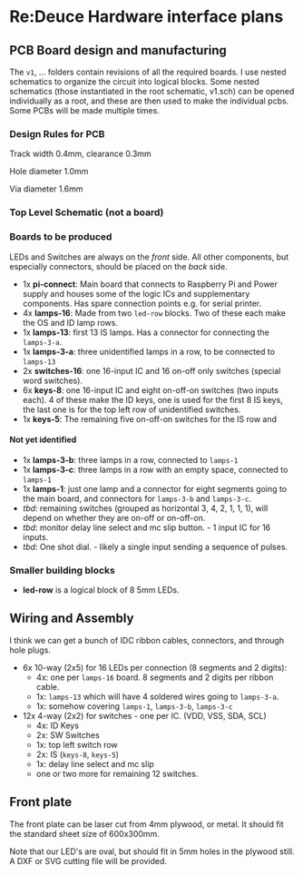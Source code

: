# Re:Deuce Hardware interface plans

## PCB Board design and manufacturing

The `v1`, ... folders contain revisions of all the required boards. I use nested
schematics to organize the circuit into logical blocks. Some nested schematics
(those instantiated in the root schematic, v1.sch) can be opened individually as
a root, and these are then used to make the individual pcbs. Some PCBs will be
made multiple times.

### Design Rules for PCB

Track width 0.4mm, clearance 0.3mm

Hole diameter 1.0mm

Via diameter 1.6mm


### Top Level Schematic (not a board)


### Boards to be produced

LEDs and Switches are always on the *front* side. All other components, but
especially connectors, should be placed on the *back* side.

* 1x **pi-connect**: Main board that connects to Raspberry Pi and Power supply
  and houses some of the logic ICs and supplementary components. Has spare
  connection points e.g. for serial printer.
* 4x **lamps-16**: Made from two `led-row` blocks. Two of these each make the OS
  and ID lamp rows.
* 1x **lamps-13**: first 13 IS lamps. Has a connector for connecting the `lamps-3-a`.
* 1x **lamps-3-a**: three unidentified lamps in a row, to be connected to `lamps-13`
* 2x **switches-16**: one 16-input IC and 16 on-off only switches (special word
  switches).
* 6x **keys-8**: one 16-input IC and eight on-off-on switches (two inputs each).
  4 of these make the ID keys, one is used for the first 8 IS keys, the last one is for the
  top left row of unidentified switches.
* 1x **keys-5**: The remaining five on-off-on switches for the IS row and 

#### Not yet identified

* 1x **lamps-3-b**: three lamps in a row, connected to `lamps-1`
* 1x **lamps-3-c**: three lamps in a row with an empty space, connected to
  `lamps-1`
* 1x **lamps-1**: just one lamp and a connector for eight segments going to the
  main board, and connectors for `lamps-3-b` and `lamps-3-c`.
* *tbd*: remaining switches (grouped as horizontal 3, 4, 2, 1, 1, 1), will depend
  on whether they are on-off or on-off-on.
* *tbd*: monitor delay line select and mc slip button. - 1 input IC for 16 inputs.
* *tbd*: One shot dial. - likely a single input sending a sequence of pulses.

### Smaller building blocks

* **led-row** is a logical block of 8 5mm LEDs.

## Wiring and Assembly

I think we can get a bunch of IDC ribbon cables, connectors, and through hole plugs.

* 6x 10-way (2x5) for 16 LEDs per connection (8 segments and 2 digits):
  * 4x: one per `lamps-16` board. 8 segments and 2 digits per ribbon cable.
  * 1x: `lamps-13` which will have 4 soldered wires going to `lamps-3-a`.
  * 1x: somehow covering `lamps-1`, `lamps-3-b`, `lamps-3-c`
* 12x 4-way (2x2) for switches - one per IC. (VDD, VSS, SDA, SCL) 
  * 4x: ID Keys
  * 2x: SW Switches
  * 1x: top left switch row
  * 2x: IS (`keys-8`, `keys-5`)
  * 1x: delay line select and mc slip
  * one or two more for remaining 12 switches.

## Front plate

The front plate can be laser cut from 4mm plywood, or metal. It should fit the
standard sheet size of 600x300mm.

Note that our LED's are oval, but should fit in 5mm holes in the plywood still.
A DXF or SVG cutting file will be provided.
